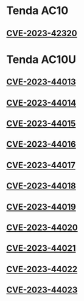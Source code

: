 # Tenda AC10

## [CVE-2023-42320](https://github.com/aixiao0621/Tenda/blob/main/AC10/0.md)

# Tenda AC10U

## [CVE-2023-44013](https://github.com/aixiao0621/Tenda/blob/main/AC10U/0/0.md)

## [CVE-2023-44014](https://github.com/aixiao0621/Tenda/blob/main/AC10U/1/0.md)

## [CVE-2023-44015](https://github.com/aixiao0621/Tenda/blob/main/AC10U/8/0.md)

## [CVE-2023-44016](https://github.com/aixiao0621/Tenda/blob/main/AC10U/7/0.md)

## [CVE-2023-44017](https://github.com/aixiao0621/Tenda/blob/main/AC10U/6/0.md)

## [CVE-2023-44018](https://github.com/aixiao0621/Tenda/blob/main/AC10U/10/0.md)

## [CVE-2023-44019](https://github.com/aixiao0621/Tenda/blob/main/AC10U/5/0.md)

## [CVE-2023-44020](https://github.com/aixiao0621/Tenda/blob/main/AC10U/9/0.md)

## [CVE-2023-44021](https://github.com/aixiao0621/Tenda/blob/main/AC10U/2/0.md)

## [CVE-2023-44022](https://github.com/aixiao0621/Tenda/blob/main/AC10U/3/0.md)

## [CVE-2023-44023](https://github.com/aixiao0621/Tenda/blob/main/AC10U/4/0.md)
